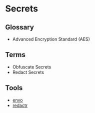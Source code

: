 # Secrets

## Glossary

- Advanced Encryption Standard (AES)

## Terms

- Obfuscate Secrets
- Redact Secrets

## Tools

- [envo](/envo.md)
- [redactr](/redactr.md)
